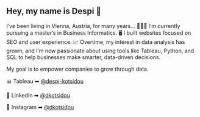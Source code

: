 ## Hey, my name is Despi 👋

I’ve been living in Vienna, Austria, for many years... 
👩🏻‍💻 I’m currently pursuing a master’s in Business Informatics. 
🖥️ I built websites focused on SEO and user experience.
📈 Overtime, my interest in data analysis has grown, and I’m now passionate about using tools like Tableau, Python, and SQL to help businesses make smarter, data-driven decisions.

My goal is to empower companies to grow through data.
 
📊 Tableau ➡︎ [@despi-kotsidou](https://public.tableau.com/app/profile/despi.kotsidou/vizzes)

🏢 LinkedIn ➡︎ [@dkotsidou](https://www.linkedin.com/in/dkotsidou/)

📲 Instagram ➡︎ [@dkotsidou](https://www.instagram.com/dkotsidou_com)


<!--
**despoinakotsidou/despoinakotsidou** is a ✨ _special_ ✨ repository because its `README.md` (this file) appears on your GitHub profile.

Here are some ideas to get you started:

- 🔭 I’m currently working on ...
- 🌱 I’m currently learning ...
- 👯 I’m looking to collaborate on ...
- 🤔 I’m looking for help with ...
- 💬 Ask me about ...
- 📫 How to reach me: ...
- 😄 Pronouns: ...
- ⚡ Fun fact: ...
-->



